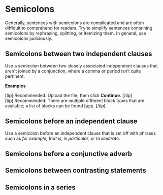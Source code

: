 # Semicolons

Generally, sentences with semicolons are complicated and are often difficult to comprehend for readers. Try to simplify sentences containing semicolons by rephrasing, splitting, or itemizing them. In general, use semicolons judiciously.

## Semicolons between two independent clauses

Use a semicolon between two closely associated independent clauses that aren't joined by a conjunction, where a comma or period isn't quite pertinent.

**Examples**

[tip] Recommended: Upload the file; then click **Continue**. [/tip]  
[tip] Recommended: There are multiple different block types that are available; a list of blocks can be found [here](https://wordpress.org/support/article/blocks/). [/tip]

## Semicolons before an independent clause

Use a semicolon before an independent clause that is set off with phrases such as *for example, that is, in particular*, or *to illustrate*.

## Semicolons before a conjunctive adverb

## Semicolons between contrasting statements

## Semicolons in a series
